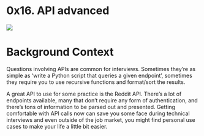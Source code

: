 <h1>0x16. API advanced</h1>
<img src="https://s3.amazonaws.com/intranet-projects-files/holbertonschool-sysadmin_devops/314/WIxXad8.png">
<h1>Background Context</h1>
<p>Questions involving APIs are common for interviews. Sometimes they’re as simple as ‘write a Python script that queries a given endpoint’, sometimes they require you to use recursive functions and format/sort the results.

A great API to use for some practice is the Reddit API. There’s a lot of endpoints available, many that don’t require any form of authentication, and there’s tons of information to be parsed out and presented. Getting comfortable with API calls now can save you some face during technical interviews and even outside of the job market, you might find personal use cases to make your life a little bit easier.</p>
